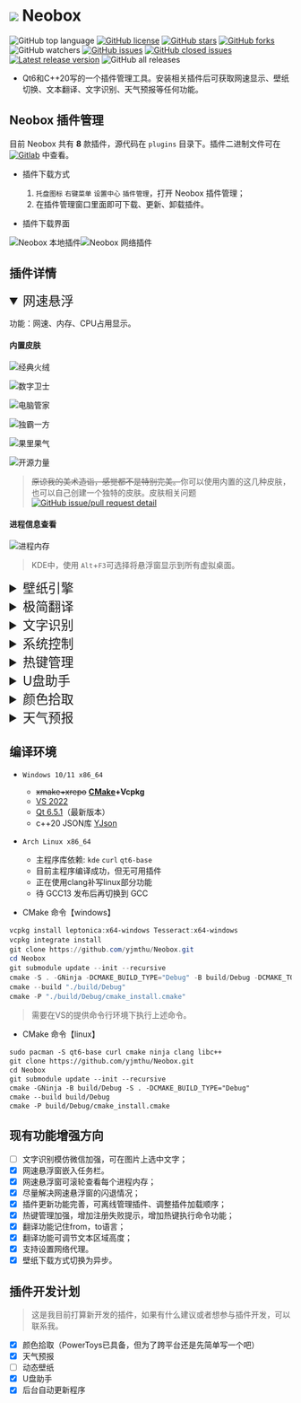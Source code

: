 # <img width=23 src="pluginmgr/icons/neobox.svg"/> Neobox

![GitHub top language](https://img.shields.io/github/languages/top/yjmthu/Neobox)
[![GitHub license](https://img.shields.io/badge/license-MIT-green.svg)](https://raw.githubusercontent.com/yjmthu/Neobox/master/LICENSE)
[![GitHub stars](https://img.shields.io/github/stars/yjmthu/Neobox)](https://github.com/yjmthu/Neobox/stargazers)
[![GitHub forks](https://img.shields.io/github/forks/yjmthu/Neobox.svg)](https://github.com/yjmthu/Neobox/network/members)
![GitHub watchers](https://img.shields.io/github/watchers/yjmthu/Neobox?color=purple)
[![GitHub issues](https://img.shields.io/github/issues/yjmthu/Neobox)](https://github.com/yjmthu/Neobox/issues)
[![GitHub closed issues](https://img.shields.io/github/issues-closed/yjmthu/Neobox)](https://github.com/yjmthu/Neobox/issues)
[![Latest release version](https://img.shields.io/github/v/release/yjmthu/Neobox?color=red)](https://github.com/yjmthu/Neobox/releases/latest)
![GitHub all releases](https://img.shields.io/github/downloads/yjmthu/Neobox/total)

- Qt6和C++20写的一个插件管理工具。安装相关插件后可获取网速显示、壁纸切换、文本翻译、文字识别、天气预报等任何功能。

## Neobox 插件管理

目前 Neobox 共有 **8** 款插件，源代码在 `plugins` 目录下。插件二进制文件可在 [![Gitlab](https://img.shields.io/badge/Gitlab-yellow.svg?logo=gitlab)](https://gitlab.com/yjmthu1/neoboxplg) 中查看。

- 插件下载方式
    1. `托盘图标` `右键菜单` `设置中心` `插件管理`，打开 Neobox 插件管理；
    2. 在插件管理窗口里面即可下载、更新、卸载插件。

- 插件下载界面

<img width="400" alt="Neobox 本地插件" src="https://cloud.tsinghua.edu.cn/f/c5b662d65cf2474d94c5/?dl=1"><img width="397" alt="Neobox 网络插件" src="https://cloud.tsinghua.edu.cn/f/d91c6a5a26314764825f/?dl=1">

## 插件详情

<details open="open">
<summary style="font-size:17pt;">网速悬浮</summary>

功能：网速、内存、CPU占用显示。

#### 内置皮肤

![经典火绒](https://cloud.tsinghua.edu.cn/f/cb162e06a23e4d42a772/?dl=1)

![数字卫士](https://cloud.tsinghua.edu.cn/f/42ef9aa2d55444759783/?dl=1)

![电脑管家](https://cloud.tsinghua.edu.cn/f/1688364ff8d8477888b9/?dl=1)

![独霸一方](https://cloud.tsinghua.edu.cn/f/2ed05e162e12420f83d4/?dl=1)

![果里果气](https://cloud.tsinghua.edu.cn/f/a018b6be4f5e41498500/?dl=1)

![开源力量](https://cloud.tsinghua.edu.cn/f/a698f71195e34aefb794/?dl=1)

> <del>原谅我的美术造诣，感觉都不是特别完美。</del>你可以使用内置的这几种皮肤，也可以自己创建一个独特的皮肤。皮肤相关问题 [![GitHub issue/pull request detail](https://img.shields.io/github/issues/detail/state/yjmthu/Neobox/5)](https://github.com/yjmthu/Neobox/issues/5)

#### 进程信息查看

![进程内存](https://cloud.tsinghua.edu.cn/f/8705930894e940309bdf/?dl=1)

> KDE中，使用 `Alt`+`F3`可选择将悬浮窗显示到所有虚拟桌面。

</details>

<details>
<summary style="font-size:17pt;">壁纸引擎</summary>

+ 手动切换、定时切换、收藏夹、黑名单
+ 网络壁纸源
    - Awesome Wallpapers: <https://wallhaven.cc/>
    - Bing: <https://www.bing.com/>
    - Unsplash: <https://unsplash.com/>
    - 小歪: <https://api.aixiaowai.cn/>
    - 其他壁纸Api链接（必须是直接在浏览器打开就能看到图片的链接，例如<https://source.unsplash.com/random/2500x1600>）
+ 本地壁纸源
    - 可遍历壁纸文件夹
    - 可调用脚本获取本地壁纸路径，见[Python脚本示例](./plugins/neowallpaperplg/scripts/getpic.py)。
    - 用户收藏夹内的壁纸
+ 拖拽壁纸源
    - 如果安装了网速悬浮插件的话，可以拖拽网页或者本地的图片到悬浮窗，也是可以设置壁纸的。
+ 屏幕截图

![](https://cloud.tsinghua.edu.cn/f/f1bec3fe13a94a9794a5/?dl=1)

![](https://cloud.tsinghua.edu.cn/f/7db62f1da80f4374b742/?dl=1)

</details>


<details>
<summary style="font-size:17pt;">极简翻译</summary>

- 简介：普通模式调用百度翻译Api，查词模式调用有道翻译Api。

![极简翻译](https://cloud.tsinghua.edu.cn/f/ce4fb5704e5748fea962/?dl=1)

![新版极简翻译](https://user-images.githubusercontent.com/73242138/210152957-1220946e-8822-410a-87f0-8307df2cf5a6.png)

- 极简翻译 **快捷键** 映射表

| 按键 | 功能 |
| --- | --- |
| <kbd>Enter</kbd> | *发送翻译请求* |
| <kbd>Ctrl</kbd> + <kbd>Enter</kbd> | 换行 |
| <kbd>Alt</kbd> + <kbd>Left</kbd> | 向前切换from语言 |
| <kbd>Alt</kbd> + <kbd>Right</kbd> | 向后切换from语言 |
| <kbd>Alt</kbd> + <kbd>Up</kbd> | 向前切换to语言 |
| <kbd>Alt</kbd> + <kbd>Down</kbd> | 向后切换to语言 |
| <kbd>Ctrl</kbd> + <kbd>M</kbd> | 切换查词模式 |
| <kbd>Tab</kbd> | 反转语言 |
| <kbd>Ctrl</kbd> + <kbd>Space</kbd> | 反转语言 |
| <kbd>Ctrl</kbd> + <kbd>Tab</kbd> | tab |
| <kbd>Esc</kbd> | 关闭窗口 |

> 技巧：拖拽文字到悬浮窗可翻译文字。

</details>

<details>
<summary style="font-size:17pt;">文字识别</summary>

- 简介：截图识别多种语言文字，目前依赖于极简翻译插件来输出识别结果。

> 在 Windows 10/11 下可直接调用内置 Ocr 引擎，也可以使用 Tesseract。使用Tesseract需要[下载语言数据](https://tesseract-ocr.github.io/tessdoc/Data-Files.html)。

![文字识别](https://cloud.tsinghua.edu.cn/f/612106e8c64c49c393c8/?dl=1)

![文字识别](https://cloud.tsinghua.edu.cn/f/42e2e76532a2416aa9fa/?dl=1)

| 按键 | 功能 |
| --- | --- |
| <kbd>esc</kbd> | 退出截屏 |

> 技巧： 1. 如果只需要识别简体中文和英文，选择 `chi_sim` 即可，选的语言种类越多识别可能 **越不准确** 。2. 截屏时，按住鼠标中键可移动选框；3. 进入截屏模式后，双击截取全屏。

</details>

<details>
<summary style="font-size:17pt;">系统控制</summary>

- 简介：提供防止息屏、右键复制、快速关机、重启、睡眠等功能。

![系统控制](https://cloud.tsinghua.edu.cn/f/c27ae43c1ca242419ad6/?dl=1)

</details>

<details>
<summary style="font-size:17pt;">热键管理</summary>

- 简介：注册并捕获系统全局热键，可调用进程或者插件。由于太方便，目前此插件已经合并到主程序。

##### 进程快捷键的应用场景举例

1. 关机、定时开关机。
2. 打开浏览器。例如，如果我们设置了快捷键 `Shift`+`S` 打开 Edge 浏览器，那么我们在工作的时候遇到什么问题想要搜索的时候，只需要按下这对快捷键即可打开浏览器。此外，可以使用 `Ctrl`+`W` 关闭浏览器。

![热键管理](https://cloud.tsinghua.edu.cn/f/11eae0e195d6402685d9/?dl=1)

> Linux+X11下如果快捷键无效，可能是 `NumLock`键被按下了，需要取消该键。

</details>

<details>
<summary style="font-size:17pt;">U盘助手</summary>

- 简介：U盘管理，打开、弹出U盘。

![U盘助手](https://cloud.tsinghua.edu.cn/f/ab29d5893d9a4980999e/?dl=1)

</details>

<details>
<summary style="font-size:17pt;">颜色拾取</summary>

- 简介：模仿PowerToys Color Picker写的一个颜色拾取插件，已经具备了基本功能，颜色调整功能待开发。

### 主界面

![颜色拾取](https://cloud.tsinghua.edu.cn/f/4459d8406481429a8aca/?dl=1)

### 拾取界面

![颜色拾取](https://cloud.tsinghua.edu.cn/f/32d86d6947f54835945d/?dl=1)

| 按键 | 功能 |
| --- | --- |
| <kbd>esc</kbd> | 退出拾取 |
| 滚轮 | 放大或缩小细节 |

</details>

<details>
<summary style="font-size:17pt;">天气预报</summary>

- 简介：使用和风天气API，仿照网页端编写的天气预报插件。

### 主界面

![天气预报](./screenshots/屏幕截图%202023-08-07%20213426.png)

### 城市列表

![城市列表](./screenshots/屏幕截图%202023-08-07%20213819.png)

</details>

## 编译环境

- `Windows 10/11 x86_64`
    - <del>xmake+xrepo</del> **[CMake](https://cmake.org/download/)+Vcpkg**
    - [VS 2022](https://visualstudio.microsoft.com/zh-hans/vs/)
    - [Qt 6.5.1](https://www.qt.io/download)（最新版本）
    - c++20 JSON库 [YJson](https://github.com/yjmthu/YJson)
- `Arch Linux x86_64`
    - 主程序库依赖: `kde` `curl` `qt6-base`
    - 目前主程序编译成功，但无可用插件
    - 正在使用clang补写linux部分功能
    - 待 GCC13 发布后再切换到 GCC

- CMake 命令【windows】

```powershell
vcpkg install leptonica:x64-windows Tesseract:x64-windows
vcpkg integrate install
git clone https://github.com/yjmthu/Neobox.git
cd Neobox
git submodule update --init --recursive
cmake -S . -GNinja -DCMAKE_BUILD_TYPE="Debug" -B build/Debug -DCMAKE_TOOLCHAIN_FILE=${VCPKG_PATH}/scripts/buildsystems/vcpkg.cmake
cmake --build "./build/Debug"
cmake -P "./build/Debug/cmake_install.cmake"
```

> 需要在VS的提供命令行环境下执行上述命令。

- CMake 命令【linux】

```shell
sudo pacman -S qt6-base curl cmake ninja clang libc++
git clone https://github.com/yjmthu/Neobox.git
cd Neobox
git submodule update --init --recursive
cmake -GNinja -B build/Debug -S . -DCMAKE_BUILD_TYPE="Debug"
cmake --build build/Debug
cmake -P build/Debug/cmake_install.cmake
```


## 现有功能增强方向

<!-- > 预计在 `v2.3.x` 的版本内完成。 -->

<!-- 1. 完善自定义皮肤功能，考虑使用 `Lua` 语言来编写动画；
2. 逐步增加wxWidgets部分的代码，最终取代qt。 -->

- [ ] 文字识别模仿微信加强，可在图片上选中文字；
- [x] 网速悬浮窗嵌入任务栏。
- [x] 网速悬浮窗可滚轮查看每个进程内存；
- [x] 尽量解决网速悬浮窗的闪退情况；
- [x] 插件更新功能完善，可离线管理插件、调整插件加载顺序；
- [x] 热键管理加强，增加注册失败提示，增加热键执行命令功能；
- [x] 翻译功能记住from，to语言；
- [x] 翻译功能可调节文本区域高度；
- [x] 支持设置网络代理。
- [x] 壁纸下载方式切换为异步。

## 插件开发计划

> 这是我目前打算新开发的插件，如果有什么建议或者想参与插件开发，可以联系我。

- [x] 颜色拾取（PowerToys已具备，但为了跨平台还是先简单写一个吧）
- [x] 天气预报
- [ ] 动态壁纸
- [x] U盘助手
- [x] 后台自动更新程序
